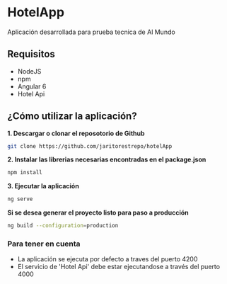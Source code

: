 # HotelApp
Aplicación desarrollada para prueba tecnica de Al Mundo

## Requisitos
* NodeJS
* npm
* Angular 6
* Hotel Api

## ¿Cómo utilizar la aplicación?</h2>
**1. Descargar o clonar el reposotorio de Github**

```bash
git clone https://github.com/jaritorestrepo/hotelApp
```

**2. Instalar las librerias necesarias encontradas en el package.json**

```bash
npm install
```

**3. Ejecutar la aplicación**

```bash
ng serve
```

**Si se desea generar el proyecto listo para paso a producción**

```bash
ng build --configuration=production
```

### Para tener en cuenta
* La aplicación se ejecuta por defecto a traves del puerto 4200
* El servicio de 'Hotel Api' debe estar ejecutandose a través del puerto 4000
